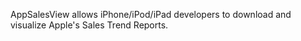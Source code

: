 AppSalesView allows iPhone/iPod/iPad developers to download and visualize Apple's Sales Trend Reports.